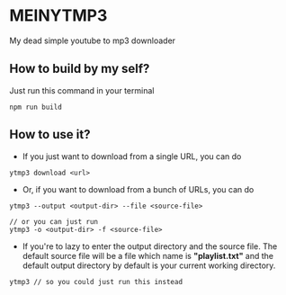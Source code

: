 # MEINYTMP3
My dead simple youtube to mp3 downloader

## How to build by my self?
Just run this command in your terminal
```console
npm run build
```

## How to use it?
- If you just want to download from a single URL, you can do
```console
ytmp3 download <url>
```
- Or, if you want to download from a bunch of URLs, you can do
```console
ytmp3 --output <output-dir> --file <source-file>

// or you can just run
ytmp3 -o <output-dir> -f <source-file>
```

- If you're to lazy to enter the output directory and the source file. The default source file will be a file which name is **"playlist.txt"** and the default output directory by default is your current working directory.
```console
ytmp3 // so you could just run this instead
```